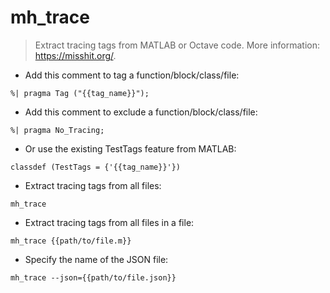 # mh_trace

> Extract tracing tags from MATLAB or Octave code.
> More information: <https://misshit.org/>.

- Add this comment to tag a function/block/class/file:

`%| pragma Tag ("{{tag_name}}");`

- Add this comment to exclude a function/block/class/file:

`%| pragma No_Tracing;`

- Or use the existing TestTags feature from MATLAB:

`classdef (TestTags = {'{{tag_name}}'})`

- Extract tracing tags from all files:

`mh_trace`

- Extract tracing tags from all files in a file:

`mh_trace {{path/to/file.m}}`

- Specify the name of the JSON file:

`mh_trace --json={{path/to/file.json}}`
